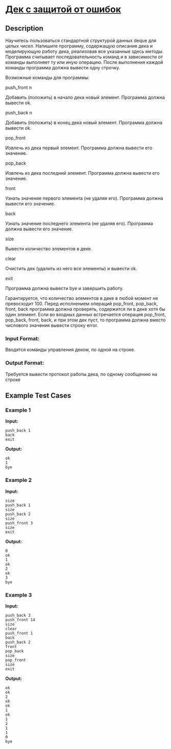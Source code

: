 # [Дек с защитой от ошибок](link)

## Description

Научитесь пользоваться стандартной структурой данных deque для целых чисел.  Напишите программу, содержащую описание дека и моделирующую работу дека, 
реализовав все указанные здесь методы. Программа считывает последовательность команд и в зависимости от команды выполняет 
ту или иную операцию. После выполнения каждой команды программа должна вывести одну строчку. 

Возможные команды для программы: 

push_front n

Добавить (положить) в начало дека новый элемент. Программа должна вывести ok.

push_back n

Добавить (положить) в конец дека новый элемент. Программа должна вывести ok.

pop_front

Извлечь из дека первый элемент. Программа должна вывести его значение. 

pop_back

Извлечь из дека последний элемент. Программа должна вывести его значение.

front

Узнать значение первого элемента (не удаляя его). Программа должна вывести его значение.

back

Узнать значение последнего элемента (не удаляя его). Программа должна вывести его значение.

size

Вывести количество элементов в деке. 

clear

Очистить дек (удалить из него все элементы) и вывести ok.

exit

Программа должна вывести bye и завершить работу. 

Гарантируется, что количество элементов в деке в любой момент не превосходит 100. Перед исполнением операций pop_front, pop_back, front, back программа должна проверять, содержится ли в деке хотя бы один элемент. Если во входных данных встречается операция pop_front, pop_back, front, back, и при этом дек пуст, то программа должна вместо числового значения вывести строку error.
### Input Format:

Вводятся команды управления деком, по одной на строке.

### Output Format:

Требуется вывести протокол работы дека, по одному сообщению на строке

## Example Test Cases

### Example 1

**Input:**
```
push_back 1
back
exit

```

**Output:**
```
ok
1
bye

```

### Example 2

**Input:**
```
size
push_back 1
size
push_back 2
size
push_front 3
size
exit

```

**Output:**
```
0
ok
1
ok
2
ok
3
bye

```

### Example 3

**Input:**
```
push_back 3
push_front 14
size
clear
push_front 1
back
push_back 2
front
pop_back
size
pop_front
size
exit

```

**Output:**
```
ok
ok
2
ok
ok
1
ok
1
2
1
1
0
bye

```

